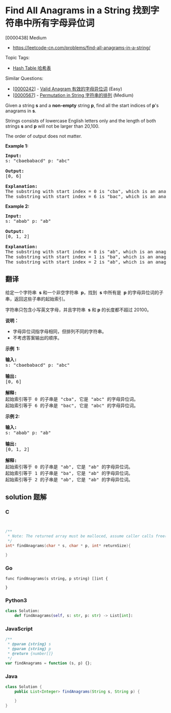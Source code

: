 # Find All Anagrams in a String 找到字符串中所有字母异位词

[0000438] Medium

- https://leetcode-cn.com/problems/find-all-anagrams-in-a-string/

Topic Tags:

- [Hash Table 哈希表](https://leetcode-cn.com/tag/hash-table/)

Similar Questions:

- [[0000242](https://leetcode-cn.com/problems/valid-anagram/)] - [Valid Anagram 有效的字母异位词](./0000242.valid-anagram.md) (Easy)
- [[0000567](https://leetcode-cn.com/problems/permutation-in-string/)] - [Permutation in String 字符串的排列](./0000567.permutation-in-string.md) (Medium)

Given a string **s** and a **non-empty** string **p**, find all the start indices of **p**'s anagrams in **s**.

Strings consists of lowercase English letters only and the length of both strings **s** and **p** will not be larger than 20,100.

The order of output does not matter.

**Example 1:**

<pre><b>Input:</b>
s: "cbaebabacd" p: "abc"

<b>Output:</b>
[0, 6]

<b>Explanation:</b>
The substring with start index = 0 is "cba", which is an anagram of "abc".
The substring with start index = 6 is "bac", which is an anagram of "abc".
</pre>

**Example 2:**

<pre><b>Input:</b>
s: "abab" p: "ab"

<b>Output:</b>
[0, 1, 2]

<b>Explanation:</b>
The substring with start index = 0 is "ab", which is an anagram of "ab".
The substring with start index = 1 is "ba", which is an anagram of "ab".
The substring with start index = 2 is "ab", which is an anagram of "ab".
</pre>

## 翻译

给定一个字符串  **s** 和一个非空字符串  **p**，找到  **s** 中所有是  **p** 的字母异位词的子串，返回这些子串的起始索引。

字符串只包含小写英文字母，并且字符串  **s** 和 **p** 的长度都不超过 20100。

**说明：**

- 字母异位词指字母相同，但排列不同的字符串。
- 不考虑答案输出的顺序。

**示例  1:**

<pre><strong>输入:</strong>
s: "cbaebabacd" p: "abc"

<strong>输出:</strong>
[0, 6]

<strong>解释:</strong>
起始索引等于 0 的子串是 "cba", 它是 "abc" 的字母异位词。
起始索引等于 6 的子串是 "bac", 它是 "abc" 的字母异位词。
</pre>

**示例 2:**

<pre><strong>输入:</strong>
s: "abab" p: "ab"

<strong>输出:</strong>
[0, 1, 2]

<strong>解释:</strong>
起始索引等于 0 的子串是 "ab", 它是 "ab" 的字母异位词。
起始索引等于 1 的子串是 "ba", 它是 "ab" 的字母异位词。
起始索引等于 2 的子串是 "ab", 它是 "ab" 的字母异位词。
</pre>

## solution 题解

### C

```c


/**
 * Note: The returned array must be malloced, assume caller calls free().
 */
int* findAnagrams(char * s, char * p, int* returnSize){

}


```

### Go

```golang
func findAnagrams(s string, p string) []int {

}
```

### Python3

```python
class Solution:
    def findAnagrams(self, s: str, p: str) -> List[int]:

```

### JavaScript

```javascript
/**
 * @param {string} s
 * @param {string} p
 * @return {number[]}
 */
var findAnagrams = function (s, p) {};
```

### Java

```java
class Solution {
    public List<Integer> findAnagrams(String s, String p) {

    }
}
```
